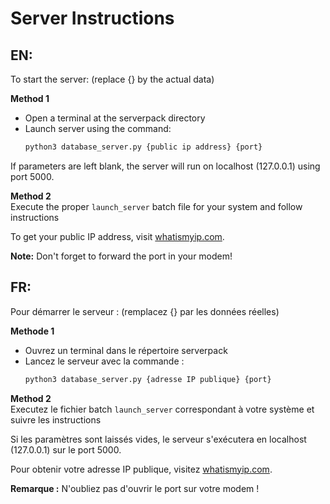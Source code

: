 # Server Instructions

## EN:
To start the server:
(replace {} by the actual data)

**Method 1**
- Open a terminal at the serverpack directory
- Launch server using the command:
  ```bash
  python3 database_server.py {public ip address} {port}
  ```

If parameters are left blank, the server will run on localhost (127.0.0.1) using port 5000.

**Method 2**  
Execute the proper `launch_server` batch file for your system and follow instructions

To get your public IP address, visit [whatismyip.com](https://www.whatismyip.com/).

**Note:** Don't forget to forward the port in your modem!

## FR:
Pour démarrer le serveur :
(remplacez {} par les données réelles)

**Methode 1**
- Ouvrez un terminal dans le répertoire serverpack
- Lancez le serveur avec la commande :
  ```bash
  python3 database_server.py {adresse IP publique} {port}
  ```

**Method 2**  
Executez le fichier batch `launch_server` correspondant à votre système et suivre les instructions

Si les paramètres sont laissés vides, le serveur s'exécutera en localhost (127.0.0.1) sur le port 5000.

Pour obtenir votre adresse IP publique, visitez [whatismyip.com](https://www.whatismyip.com/).

**Remarque :** N'oubliez pas d'ouvrir le port sur votre modem !

